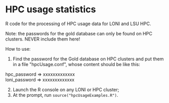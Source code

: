 # HPC usage statistics
R code for the processing of HPC usage data for LONI and LSU HPC.

Note: the passwords for the gold database can only be found on HPC clusters. NEVER include them here!

How to use:
1. Find the password for the Gold database on HPC clusters and put them in a file "hpcUsage.conf", whose content should be like this:  

hpc_password => xxxxxxxxxxxxx  
loni_password => xxxxxxxxxxxxx  

2. Launch the R console on any LONI or HPC cluster;
3. At the prompt, run `source("hpcUsageExamples.R")`.
